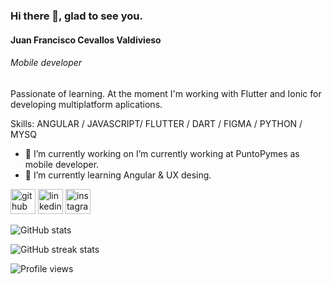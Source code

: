 ### Hi there 👋,  glad to see you.
#### Juan Francisco Cevallos Valdivieso
###### Mobile developer
Passionate of learning. At the moment I'm working with Flutter and Ionic for developing multiplatform aplications.

Skills: ANGULAR / JAVASCRIPT/ FLUTTER / DART / FIGMA / PYTHON / MYSQ

- 🔭 I’m currently working on I’m currently working at PuntoPymes as mobile developer. 
- 🌱 I’m currently learning Angular & UX desing. 


[<img src='https://cdn.jsdelivr.net/npm/simple-icons@3.0.1/icons/github.svg' alt='github' height='40'>](https://github.com/JuanFCVAL)  [<img src='https://cdn.jsdelivr.net/npm/simple-icons@3.0.1/icons/linkedin.svg' alt='linkedin' height='40'>](https://www.linkedin.com/in/juanfcval/)  [<img src='https://cdn.jsdelivr.net/npm/simple-icons@3.0.1/icons/instagram.svg' alt='instagram' height='40'>](https://www.instagram.com/juanfceval/)  

![GitHub stats](https://github-readme-stats.vercel.app/api?username=JuanFCVAL&show_icons=true&count_private=true)  

![GitHub streak stats](https://github-readme-streak-stats.herokuapp.com/?user=JuanFCVAL)  

![Profile views](https://gpvc.arturio.dev/JuanFCVAL)  
